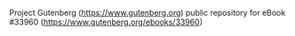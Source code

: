 Project Gutenberg (https://www.gutenberg.org) public repository for eBook #33960 (https://www.gutenberg.org/ebooks/33960)
